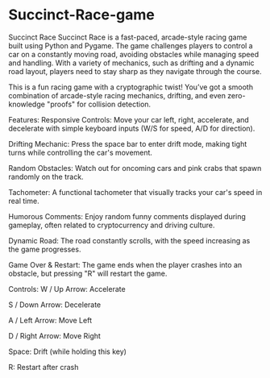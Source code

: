 # Succinct-Race-game
Succinct Race
Succinct Race is a fast-paced, arcade-style racing game built using Python and Pygame. The game challenges players to control a car on a constantly moving road, avoiding obstacles while managing speed and handling. With a variety of mechanics, such as drifting and a dynamic road layout, players need to stay sharp as they navigate through the course.

This is a fun racing game with a cryptographic twist! You’ve got a smooth combination of arcade-style racing mechanics, drifting, and even zero-knowledge "proofs" for collision detection.

Features:
Responsive Controls: Move your car left, right, accelerate, and decelerate with simple keyboard inputs (W/S for speed, A/D for direction).

Drifting Mechanic: Press the space bar to enter drift mode, making tight turns while controlling the car's movement.

Random Obstacles: Watch out for oncoming cars and pink crabs that spawn randomly on the track.

Tachometer: A functional tachometer that visually tracks your car's speed in real time.

Humorous Comments: Enjoy random funny comments displayed during gameplay, often related to cryptocurrency and driving culture.

Dynamic Road: The road constantly scrolls, with the speed increasing as the game progresses.

Game Over & Restart: The game ends when the player crashes into an obstacle, but pressing "R" will restart the game.

Controls:
W / Up Arrow: Accelerate

S / Down Arrow: Decelerate

A / Left Arrow: Move Left

D / Right Arrow: Move Right

Space: Drift (while holding this key)

R: Restart after crash


